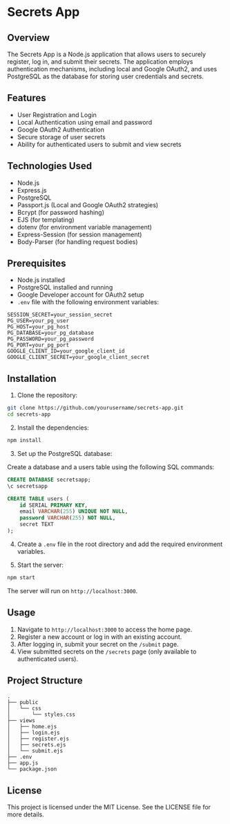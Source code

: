 # Secrets App

## Overview

The Secrets App is a Node.js application that allows users to securely register, log in, and submit their secrets. The application employs authentication mechanisms, including local and Google OAuth2, and uses PostgreSQL as the database for storing user credentials and secrets.

## Features

- User Registration and Login
- Local Authentication using email and password
- Google OAuth2 Authentication
- Secure storage of user secrets
- Ability for authenticated users to submit and view secrets

## Technologies Used

- Node.js
- Express.js
- PostgreSQL
- Passport.js (Local and Google OAuth2 strategies)
- Bcrypt (for password hashing)
- EJS (for templating)
- dotenv (for environment variable management)
- Express-Session (for session management)
- Body-Parser (for handling request bodies)

## Prerequisites

- Node.js installed
- PostgreSQL installed and running
- Google Developer account for OAuth2 setup
- `.env` file with the following environment variables:

```
SESSION_SECRET=your_session_secret
PG_USER=your_pg_user
PG_HOST=your_pg_host
PG_DATABASE=your_pg_database
PG_PASSWORD=your_pg_password
PG_PORT=your_pg_port
GOOGLE_CLIENT_ID=your_google_client_id
GOOGLE_CLIENT_SECRET=your_google_client_secret
```

## Installation

1. Clone the repository:

```sh
git clone https://github.com/yourusername/secrets-app.git
cd secrets-app
```

2. Install the dependencies:

```sh
npm install
```

3. Set up the PostgreSQL database:

Create a database and a users table using the following SQL commands:

```sql
CREATE DATABASE secretsapp;
\c secretsapp

CREATE TABLE users (
    id SERIAL PRIMARY KEY,
    email VARCHAR(255) UNIQUE NOT NULL,
    password VARCHAR(255) NOT NULL,
    secret TEXT
);
```

4. Create a `.env` file in the root directory and add the required environment variables.

5. Start the server:

```sh
npm start
```

The server will run on `http://localhost:3000`.

## Usage

1. Navigate to `http://localhost:3000` to access the home page.
2. Register a new account or log in with an existing account.
3. After logging in, submit your secret on the `/submit` page.
4. View submitted secrets on the `/secrets` page (only available to authenticated users).

## Project Structure

```
.
├── public
│   └── css
│       └── styles.css
├── views
│   ├── home.ejs
│   ├── login.ejs
│   ├── register.ejs
│   ├── secrets.ejs
│   └── submit.ejs
├── .env
├── app.js
└── package.json
```


## License

This project is licensed under the MIT License. See the LICENSE file for more details.
